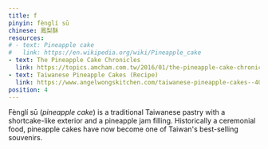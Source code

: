```yaml
---
title: f
pinyin: fènglí sū
chinese: 鳳梨酥
resources: 
# - text: Pineapple cake
#   link: https://en.wikipedia.org/wiki/Pineapple_cake
- text: The Pineapple Cake Chronicles
  link: https://topics.amcham.com.tw/2016/01/the-pineapple-cake-chronicles/
- text: Taiwanese Pineapple Cakes (Recipe)
  link: https://www.angelwongskitchen.com/taiwanese-pineapple-cakes--401792679237221-fegravengliacute-s363.html
position: 4
---
```


Fènglí sū (*pineapple cake*) is a traditional Taiwanese pastry with a shortcake-like exterior and a pineapple jam filling. Historically a ceremonial food, pineapple cakes have now become one of Taiwan's best-selling souvenirs.
